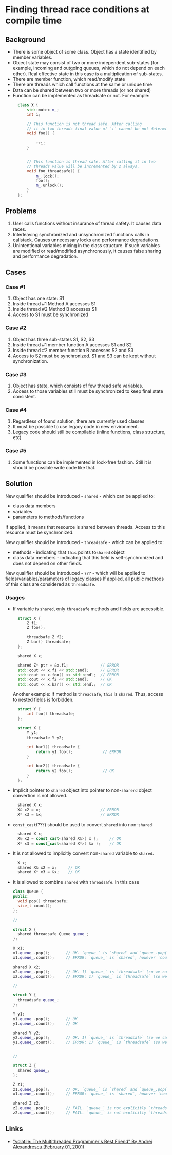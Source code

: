 
# Finding thread race conditions at compile time

## Background

* There is some object of some class. Object has a state identified by member variables.
* Object state may consist of two or more independent sub-states (for example, incoming and outgoing queues, which do not depend on each other).
  Real effective state in this case is a multiplication of sub-states.
* There are member function, which read/modify state
* There are threads which call functions at the same or unique time
* Data can be shared between two or more threads (or not shared)
* Function can be implemented as threadsafe or not. For example:
  ```cpp
    class X {
        std::mutex m_;
        int i;

        // This function is not thread safe. After calling          
        // it in two threads final value of `i` cannot be not determined.
        void foo() {        
                            
            ++i;
        }


        // This function is thread safe. After calling it in two
        // threads value will be incremented by 2 always.              
        void foo_threadsafe() {         
            m_.lock();
            foo();
            m_.unlock();
        }
    };
  ``` 

## Problems

1. User calls functions without insurance of thread safety. 
   It causes data races.
2. Interleaving synchronized and unsynchronized functions calls in callstack. 
   Causes unnecessary locks and performance degradations.
3. Unintentional variables mixing in the class structure. If such variables are modified or read/modified asynchronously,
   it causes false sharing and performance degradation.

## Cases

### Case #1

1. Object has one state: S1
2. Inside thread #1 Method A accesses S1
3. Inside thread #2 Method B accesses S1
4. Access to S1 must be synchronized

### Case #2

1. Object has three sub-states S1, S2, S3
2. Inside thread #1 member function A accesses S1 and S2
3. Inside thread #2 member function B accesses S2 and S3
4. Access to S2 must be synchronized. S1 and S3 can be kept without synchronization.

### Case #3

1. Object has state, which consists of few thread safe variables. 
2. Access to those variables still must be synchronized to keep final state consistent.

### Case #4

1. Regardless of found solution, there are currently used classes
2. It must be possible to use legacy code in new environment.
3. Legacy code should still be compilable (inline functions, class structure, etc)

### Case #5

1. Some functions can be implemented in lock-free fashion. Still it is should be possible write code like that.

## Solution
                       
New qualifier should be introduced - `shared` - which can be applied to:

* class data members
* variables
* parameters to methods/functions

If applied, it means that resource is shared between threads. Access to this resource must be synchronized.

New qualifier should be introduced - `threadsafe` - which can be applied to:

* methods - indicating that `this` points to`shared` object
* class data members - indicating that this field is self-synchronized and does not depend on other fields.

New qualifier should be introduced - `???` - which will be applied to fields/variables/parameters of legacy classes
If applied, all public methods of this class are considered as `threadsafe`.

### Usages

- If variable is `shared`, only `threadsafe` methods and fields are accessible.

  ```cpp
    struct X {
        Z f1;
        Z foo();

        threadsafe Z f2;
        Z bar() threadsafe;
    };

    shared X x;

    shared Z* ptr = &x.f1;              // ERROR
    std::cout << x.f1 << std::endl;     // ERROR
    std::cout << x.foo() << std::endl;  // ERROR
    std::cout << x.f2 << std::endl;     // OK
    std::cout << x.bar() << std::endl;  // OK
  ```

  Another example: If method is `threadsafe`, `this` is `shared`. Thus, access to nested fields is forbidden.

  ```cpp
    struct Y {
        int foo() threadsafe;
    };

    struct X {
        Y y1;
        threadsafe Y y2;
        
        int bar1() threadsafe { 
            return y1.foo();             // ERROR
        }

        int bar2() threadsafe { 
            return y2.foo();             // OK
        }
    };
  ```

- Implicit pointer to `shared` object into pointer to non-`sharerd` object convertion is not allowed.
  ```cpp
    shared X x;
    X& x2 = x;                          // ERROR
    X* x3 = &x;                         // ERROR
  ```

- `const_cast`(???) should be used to convert `shared` into non-`shared`
  ```cpp
    shared X x;
    X& x2 = const_cast<shared X&>( x );     // OK
    X* x3 = const_cast<shared X*>( &x );    // OK
  ```

- It is not allowed to implicitly convert non-`shared` variable to `shared`.
  ```cpp
    X x;
    shared X& x2 = x;     // OK
    shared X* x3 = &x;    // OK
  ```

- It is allowed to combine `shared` with `threadsafe`. In this case 
  ```cpp
  class Queue {
  public:
    void pop() threadsafe;
    size_t count();
  };

  //

  struct X {
    shared threadsafe Queue queue_;  
  };

  X x1;
  x1.queue_.pop();       // OK. `queue_` is `shared` and `queue_.pop()` is `threadsafe`
  x1.queue_.count();     // ERROR: `queue_` is `shared`, however `count` is not `threadsafe`

  shared X x2;
  x2.queue_.pop();       // OK. 1) `queue_` is `threadsafe` (so we can access it). 2) `queue_` is explicitly `shared` and `queue_.pop()` is `threadsafe`
  x2.queue_.count();     // ERROR: 1) `queue_` is `threadsafe` (so we can access it). 2) `queue_` is `shared`, however `count` is not `threadsafe`

  //

  struct Y {
    threadsafe queue_;  
  };

  Y y1;
  y1.queue_.pop();       // OK
  y1.queue_.count();     // OK

  shared Y y2;
  y2.queue_.pop();       // OK. 1) `queue_` is `threadsafe` (so we can access it). 2) `queue_` is implicitly `shared` and `queue_.pop()` is `threadsafe`
  y1.queue_.count();     // ERROR: 1) `queue_` is `threadsafe` (so we can access it). 2) `queue_` is implicitly `shared`, however `count` is not `threadsafe`


  //

  struct Z {
    shared queue_;  
  };

  Z z1;
  z1.queue_.pop();       // OK. `queue_` is `shared` and `queue_.pop()` is `threadsafe`
  x1.queue_.count();     // ERROR: `queue_` is `shared`, however `count` is not `threadsafe`

  shared Z z2;
  z2.queue_.pop();       // FAIL. `queue_` is not explicitly `threadsafe` 
  z2.queue_.count();     // FAIL. `queue_` is not explicitly `threadsafe`

  ```
## Links

* ["volatile: The Multithreaded Programmer's Best Friend" By Andrei Alexandrescu (February 01, 2001)](http://www.drdobbs.com/cpp/volatile-the-multithreaded-programmers-b/184403766)